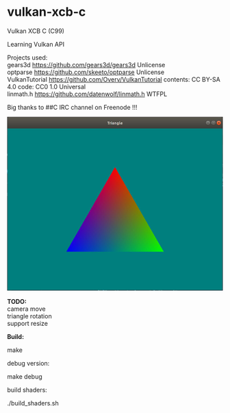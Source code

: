 # vulkan-xcb-c

Vulkan XCB C (C99)

Learning Vulkan API

 Projects used:  
 gears3d https://github.com/gears3d/gears3d Unlicense  
 optparse https://github.com/skeeto/optparse Unlicense  
 VulkanTutorial https://github.com/Overv/VulkanTutorial contents: CC BY-SA 4.0 code: CC0 1.0 Universal  
 linmath.h https://github.com/datenwolf/linmath.h WTFPL  

 Big thanks to ##C IRC channel on Freenode !!!

![alt text](https://github.com/RicardasSim/vulkan-xcb-c/blob/master/screenshot-1.jpg)

**TODO:**  
camera move  
triangle rotation  
support resize

**Build:**

make

debug version:

make debug

build shaders:

./build_shaders.sh
